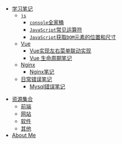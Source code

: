<!--
 * @Author: Rainy
 * @Github: https://github.com/Rain120
 * @Date: 2019-01-20 11:26:20
 * @LastEditTime: 2019-01-20 17:39:17
 -->

<!-- 学习笔记 -->
* [<i class="profile-icon iconfont icon-note"></i>学习笔记](notes/guide.md)
   * [<i class="profile-icon vuejs iconfont icon-js"></i>`js`](notes/js/guide.md)
      - [<i class="profile-icon vuejs iconfont icon-note"></i>`console`全家桶](notes/js/console/console-related-note.md)
      - [<i class="profile-icon vuejs iconfont icon-note"></i>`JavaScript`常见运算符](notes/js/common-operator/common-operator.md)
      - [<i class="profile-icon vuejs iconfont icon-note"></i>`JavaScript`获取`DOM`元素的位置和尺寸](notes/js/get-dom-property/get-dom-property.md)
   * [<i class="profile-icon vuejs iconfont icon-vuejs"></i>Vue](notes/vue/guide.md)
     * [<i class="profile-icon iconfont icon-note"></i>Vue实现左右菜单联动实现](notes/vue/cascade-menu.md)
     * [<i class="profile-icon iconfont icon-note"></i>Vue 生命周期笔记](notes/vue/vue-lifecycle/vue-lifecycle.md)
   * [<i class="profile-icon vuejs iconfont icon-nginx"></i>Nginx](notes/nginx/guide.md)
     * [<i class="profile-icon vuejs iconfont icon-note"></i>Nginx笔记](notes/nginx/nginx/note.md)
   * [<i class="profile-icon iconfont icon-error"></i>日常错误笔记](notes/error-qa/guide.md)
      * [<i class="profile-icon iconfont icon-mysql"></i>Mysql错误笔记](notes/error-qa/mysql/note-qa.md)

<!--  资源集合 -->

* [<i class="profile-icon iconfont icon-resources"></i>资源集合](resources/guide.md)
  * [<i class="profile-icon iconfont icon-web"></i>前端](resources/front-end.md)
  * [<i class="profile-icon iconfont icon-website"></i>网站](resources/website.md)
  * [<i class="profile-icon iconfont icon-broken"></i>软件](resources/software.md)
  * [<i class="profile-icon iconfont icon-others"></i>其他](resources/others.md)
* [<i class="profile-icon iconfont icon-about"></i>About Me](profile/profile.md)

<!-- About Me -->
<!-- ---
* [<i class="profile-icon gh iconfont icon-github"></i>Github](https://github.com/Rain120)
* [<i class="profile-icon zh iconfont icon-zhihu"></i>知乎](https://www.zhihu.com/people/yan-yang-nian-hua-120/activities)
* [<i class="profile-icon jj iconfont icon-juejin"></i>掘金](https://juejin.im/user/57c616496be3ff00584f54db)
* [<i class="profile-icon bk iconfont icon-blog"></i>个人博客](https://rain120.github.io/)
* [<i class="profile-icon sf iconfont icon-sf"></i>SegmentFault](https://segmentfault.com/u/rainyk1/articles)
* [<i class="profile-icon csdn iconfont icon-csdn"></i>CSDN](https://blog.csdn.net/ZC_XY) -->

